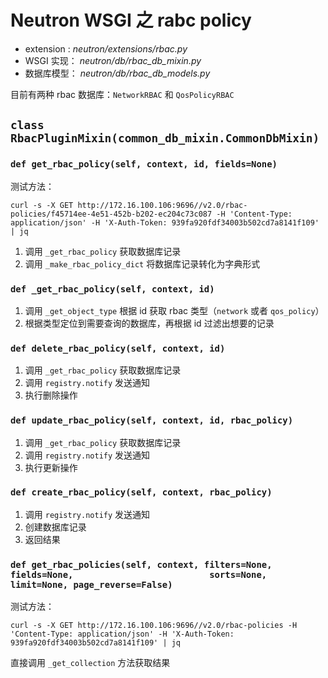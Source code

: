 # Neutron WSGI 之 rabc policy

* extension : *neutron/extensions/rbac.py*
* WSGI 实现： *neutron/db/rbac_db_mixin.py*
* 数据库模型： *neutron/db/rbac_db_models.py*

目前有两种 rbac 数据库：`NetworkRBAC` 和 `QosPolicyRBAC`


## `class RbacPluginMixin(common_db_mixin.CommonDbMixin)`

### `def get_rbac_policy(self, context, id, fields=None)`

测试方法：

```
curl -s -X GET http://172.16.100.106:9696//v2.0/rbac-policies/f45714ee-4e51-452b-b202-ec204c73c087 -H 'Content-Type: application/json' -H 'X-Auth-Token: 939fa920fdf34003b502cd7a8141f109' | jq
```

1. 调用 `_get_rbac_policy` 获取数据库记录
2. 调用 `_make_rbac_policy_dict` 将数据库记录转化为字典形式

### `def _get_rbac_policy(self, context, id)`

1. 调用 `_get_object_type` 根据 id 获取 rbac 类型（`network` 或者 `qos_policy`）
2. 根据类型定位到需要查询的数据库，再根据 id 过滤出想要的记录

### `def delete_rbac_policy(self, context, id)`

1. 调用 `_get_rbac_policy` 获取数据库记录
2. 调用 `registry.notify` 发送通知
3. 执行删除操作

### `def update_rbac_policy(self, context, id, rbac_policy)`

1. 调用 `_get_rbac_policy` 获取数据库记录
2. 调用 `registry.notify` 发送通知
3. 执行更新操作

### `def create_rbac_policy(self, context, rbac_policy)`

1. 调用 `registry.notify` 发送通知
2. 创建数据库记录
3. 返回结果

### `def get_rbac_policies(self, context, filters=None, fields=None,                          sorts=None, limit=None, page_reverse=False)`

测试方法：

```
curl -s -X GET http://172.16.100.106:9696//v2.0/rbac-policies -H 'Content-Type: application/json' -H 'X-Auth-Token: 939fa920fdf34003b502cd7a8141f109' | jq
```
直接调用 `_get_collection` 方法获取结果